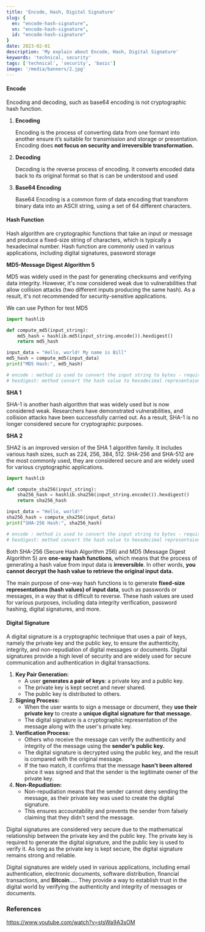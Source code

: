 ```yaml
---
title: 'Encode, Hash, Digital Signature'
slug: {
  en: "encode-hash-signature",
  vn: "encode-hash-signature",
  id: "encode-hash-signature"
}
date: 2023-02-01
description: 'My explain about Encode, Hash, Digital Signature'
keywords: 'technical, security'
tags: ['technical', 'security', 'basic']
image: '/media/banners/2.jpg'
---
```

#### Encode

Encoding and decoding, such as base64 encoding is not cryptographic hash function.

1. **Encoding**

    Encoding is the process of converting data from one formant into another ensure it’s suitable for transmission and storage or presentation. Encoding does **not focus on security and irreversible transformation.**

2. **Decoding**

    Decoding is the reverse process of encoding. It converts encoded data back to its original format so that is can be understood and used

3. **Base64 Encoding**

    Base64 Encoding is a common form of data encoding that transform binary data into an ASCII string, using a set of 64 different characters.


#### Hash Function

Hash algorithm are cryptographic functions that take an input or message and produce a fixed-size string of characters, which is typically a hexadecimal number. Hash function are commonly used in various applications, including digital signatures, password storage

**MD5-Message Digest Algorithm 5**

MD5 was widely used in the past for generating checksums and verifying data integrity. However, it's now considered weak due to vulnerabilities that allow collision attacks (two different inputs producing the same hash). As a result, it's not recommended for security-sensitive applications.

We can use Python for test MD5

```python
import hashlib

def compute_md5(input_string):
    md5_hash = hashlib.md5(input_string.encode()).hexdigest()
    return md5_hash

input_data = "Hello, world! My name is Bill"
md5_hash = compute_md5(input_data)
print("MD5 Hash:", md5_hash)

# encode : method is used to convert the input string to bytes - required
# hexdigest: method convert the hash value to hexadecimal representaion
```

**SHA 1**

SHA-1 is another hash algorithm that was widely used but is now considered weak. Researchers have demonstrated vulnerabilities, and collision attacks have been successfully carried out. As a result, SHA-1 is no longer considered secure for cryptographic purposes.

**SHA 2**

SHA2 is an improved version of the SHA 1 algorithm family. It includes various hash sizes, such as 224, 256, 384, 512. SHA-256 and SHA-512 are the most commonly used, they are considered secure and are widely used for various cryptographic applications.

```python
import hashlib

def compute_sha256(input_string):
    sha256_hash = hashlib.sha256(input_string.encode()).hexdigest()
    return sha256_hash

input_data = "Hello, world!"
sha256_hash = compute_sha256(input_data)
print("SHA-256 Hash:", sha256_hash)

# encode : method is used to convert the input string to bytes - required
# hexdigest: method convert the hash value to hexadecimal representaion
```

Both SHA-256 (Secure Hash Algorithm 256) and MD5 (Message Digest Algorithm 5) are **one-way hash functions**, which means that the process of generating a hash value from input data is **irreversible**. In other words, **you cannot decrypt the hash value to retrieve the original input data.**

The main purpose of one-way hash functions is to generate **fixed-size representations (hash values) of input data**, such as passwords or messages, in a way that is difficult to reverse. These hash values are used for various purposes, including data integrity verification, password hashing, digital signatures, and more.

#### Digital Signature

A digital signature is a cryptographic technique that uses a pair of keys, namely the private key and the public key, to ensure the authenticity, integrity, and non-repudiation of digital messages or documents. Digital signatures provide a high level of security and are widely used for secure communication and authentication in digital transactions.

1. **Key Pair Generation:**
    - A user **generates a pair of keys**: a private key and a public key.
    - The private key is kept secret and never shared.
    - The public key is distributed to others.
2. **Signing Process:**
    - When the user wants to sign a message or document, they **use their private key** to create a **unique digital signature for that message.**
    - The digital signature is a cryptographic representation of the message along with the user's private key.
3. **Verification Process:**
    - Others who receive the message can verify the authenticity and integrity of the message using the **sender's public key.**
    - The digital signature is decrypted using the public key, and the result is compared with the original message.
    - If the two match, it confirms that the message **hasn't been altered** since it was signed and that the sender is the legitimate owner of the private key.
4. **Non-Repudiation:**
    - Non-repudiation means that the sender cannot deny sending the message, as their private key was used to create the digital signature.
    - This ensures accountability and prevents the sender from falsely claiming that they didn't send the message.

Digital signatures are considered very secure due to the mathematical relationship between the private key and the public key. The private key is required to generate the digital signature, and the public key is used to verify it. As long as the private key is kept secure, the digital signature remains strong and reliable.

Digital signatures are widely used in various applications, including email authentication, electronic documents, software distribution, financial transactions, and  **Bitcoin**….. They provide a way to establish trust in the digital world by verifying the authenticity and integrity of messages or documents.

### References
 https://www.youtube.com/watch?v=stsWa9A3sOM
